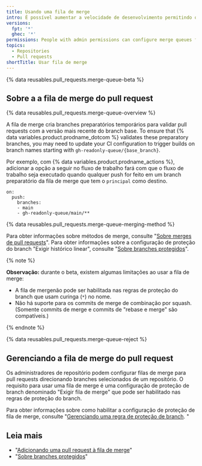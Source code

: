```yaml
---
title: Usando uma fila de merge
intro: É possível aumentar a velocidade de desenvolvimento permitindo o merge das filas para pull requests no seu repositório.
versions:
  fpt: '*'
  ghec: '*'
permissions: People with admin permissions can configure merge queues for pull requests targeting selected branches of a repository.
topics:
  - Repositories
  - Pull requests
shortTitle: Usar fila de merge
---
```


{% data reusables.pull_requests.merge-queue-beta %}

## Sobre a a fila de merge do pull request

{% data reusables.pull_requests.merge-queue-overview %}

A fila de merge cria branches preparatórios temporários para validar pull requests com a versão mais recente do branch base. To ensure that {% data variables.product.prodname_dotcom %} validates these preparatory branches, you may need to update your CI configuration to trigger builds on branch names starting with `gh-readonly-queue/{base_branch}`.

Por exemplo, com {% data variables.product.prodname_actions %}, adicionar a opção a seguir no fluxo de trabalho fará com que o fluxo de trabalho seja executado quando qualquer push for feito em um branch preparatório da fila de merge que tem o `principal` como destino.

```
on:
  push:
    branches:
    - main
    - gh-readonly-queue/main/**
```

{% data reusables.pull_requests.merge-queue-merging-method %}

Para obter informações sobre métodos de merge, consulte "[Sobre merges de pull requests](/pull-requests/collaborating-with-pull-requests/incorporating-changes-from-a-pull-request/about-pull-request-merges)". Para obter informações sobre a configuração de proteção do branch "Exigir histórico linear", consulte "[Sobre branches protegidos](/repositories/configuring-branches-and-merges-in-your-repository/defining-the-mergeability-of-pull-requests/about-protected-branches#require-linear-history)".

{% note %}

**Observação:** durante o beta, existem algumas limitações ao usar a fila de merge:

* A fila de mergenão pode ser habilitada nas regras de proteção do branch que usam curinga (`*`) no nome.
* Não há suporte para os commits de merge de combinação por squash. (Somente commits de merge e commits de "rebase e merge" são compatíveis.)

{% endnote %}

{% data reusables.pull_requests.merge-queue-reject %}
## Gerenciando a fila de merge do pull request

Os administradores de repositório podem configurar filas de merge para pull requests direcionando branches selecionados de um repositório. O requisito para usar uma fila de merge é uma configuração de proteção de branch denominado "Exigir fila de merge" que pode ser habilitado nas regras de proteção do branch.

Para obter informações sobre como habilitar a configuração de proteção de fila de merge, consulte "[Gerenciando uma regra de proteção de branch](/repositories/configuring-branches-and-merges-in-your-repository/defining-the-mergeability-of-pull-requests/managing-a-branch-protection-rule#creating-a-branch-protection-rule). "

## Leia mais

- "[Adicionando uma pull request à fila de merge](/pull-requests/collaborating-with-pull-requests/incorporating-changes-from-a-pull-request/adding-a-pull-request-to-the-merge-queue)"
- "[Sobre branches protegidos](/repositories/configuring-branches-and-merges-in-your-repository/defining-the-mergeability-of-pull-requests/about-protected-branches)"
